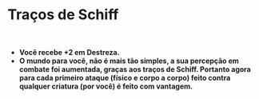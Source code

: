# Traços de Schiff
<br>

- **Você recebe +2 em Destreza.**
- **O mundo para você, não é mais tão simples, a sua percepção em combate foi aumentada, graças aos traços de Schiff. Portanto agora para cada primeiro ataque (físico e corpo a corpo) feito contra qualquer criatura (por você) é feito com vantagem.**